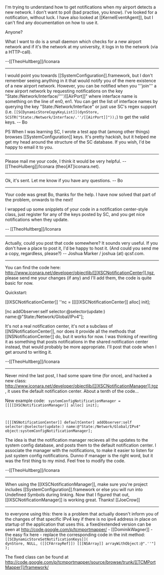 I'm trying to understand how to get notifications when my airport detects a new network. I don't want to poll (bad practise, you know). I've looked for a notification, without luck. I have also looked at [[KernelEventAgent]], but I can't find any documentation on how to use it.

Anyone?

What I want to do is a small daemon which checks for a new airport network and if it's the network at my university, it logs in to the network (via a HTTP-call).

--[[TheoHultberg]]/Iconara

----

I would point you towards [[SystemConfiguration]].framework, but I don't remember seeing anything in it that would notify you of the mere existence of a new airport network.  However, you can be notified when you '''join''' a new airport network by requesting notifications on the key "State:/Network/Interface/''<name of interface>''/[[AirPort]]" where interface name is something on the line of en0, en1.   You can get the list of interface names by querying the key "State:/Network/Interface" or just use SC's regex support (i.e. <code>[[SCDynamicStoreCopyKeyList]](dynStore, SCSTR("State:/Network/Interface/.''/[[AirPort]]"));</code>) to get the valid keys. -- Bo

PS When I was learning SC, I wrote a test app that (among other things) browses [[SystemConfiguration]] keys.   It's pretty hackish, but it helped me get my head around the structure of the SC database.  If you wish, I'd be happy to email it to you.

----

Please mail me your code, I think it would be very helpful. --[[TheoHulberg]]/Iconara (theo[AT]iconara.net).

----

Ok, it's sent.  Let me know if you have any questions.  -- Bo

----

Your code was great Bo, thanks for the help. I have now solved that part of the problem, onwards to the next!

I wrapped up some snipplets of your code in a notification center-style class, just register for any of the keys posted by SC, and you get nice notifications when they update.

-- [[TheoHultberg]]/Iconara

----

Actually, could you post that code somewhere? It sounds very useful. If you don't have a place to post it, I'd be happy to host it. (And could you send me a copy, regardless, please?) -- Joshua Marker / joshua (at) qcsf.com.

----

You can find the code here: http://www.iconara.net/developer/objectlib/[[IXSCNotificationCenter]].tgz, please send me your changes (if any) and I'll add them, the code is quite basic for now.

Quickstart:

[[IXSCNotificationCenter]] ''nc = [[[[IXSCNotificationCenter]] alloc] init];

[nc addObserver:self selector:@selector(update:) name:@"State:/Network/Global/IPv4"];

It's not a real notification center, it's not a subclass of [[NSNotificationCenter]], nor does it provide all the methods that  [[NSNotificationCenter]] do, but it works for now. I was thinking of rewriting it as something that posts notifications in the shared notification center instead, that would probably be more appropriate. I'll post that code when I get around to writing it.

--[[TheoHultberg]]/Iconara

----

Never mind the last post, I had some spare time (for once), and hacked a new class: http://www.iconara.net/developer/objectlib/[[IXSCNotificationManager]].tgz, it uses the default notification center. About a tenth of the code...

New example code:
<code>
systemConfigNotificationManager = [[[[IXSCNotificationManager]] alloc] init];
		
[[[[NSNotificationCenter]] defaultCenter] addObserver:self 
                                         selector:@selector(update:) 
                                             name:@"State:/Network/Global/IPv4" 
                                           object:systemConfigNotificationManager];
</code>

The idea is that the notification manager recieves all the updates to the system config database, and posts them to the default notification center. I associate the manager with the notifications, to make it easier to listen for just system config notifications. Dunno if manager is the right word, but it was the first thing to my mind. Feel free to modify the code.

--[[TheoHultberg]]/Iconara

----

When using the [[IXSCNotificationManager]], make sure you're project includes [[SystemConfiguration]].framework or else you will run into Undefined Symbols during linking.  Now that I figured that out, [[IXSCNotificationManager]] is working great.  Thanks! [[JoeCrow]]

----

to everyone using this: there is a problem that actually doesn't inform you of the changes of that specific IPv4 key if there is no ipv4 address in place on startup of the application that uses this. a fixed/extended version can be seen at http://code.google.com/p/tcmportmapper/ - [[DominikWagner]] - the easy fix here - replace the corresponding code in the init method:
<code>
[[SCDynamicStoreSetNotificationKeys]](
  dynStore, 
  NULL,
  ([[CFArrayRef]]) [[[NSArray]] arrayWithObject:@".''"]
);
</code>

The fixed class can be found at http://code.google.com/p/tcmportmapper/source/browse/trunk/[[TCMPortMapper]]/framework/